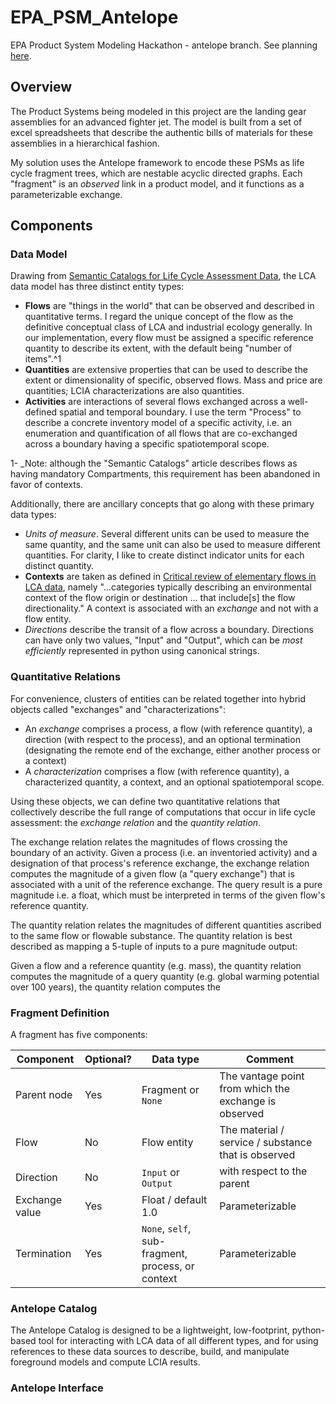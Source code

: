 # EPA_PSM_Antelope

EPA Product System Modeling Hackathon - antelope branch.  See planning [here](plan.md).

## Overview

The Product Systems being modeled in this project are the landing gear assemblies for an advanced fighter jet.  The model is built from a set of excel spreadsheets that describe the authentic bills of materials for these assemblies in a hierarchical fashion.

My solution uses the Antelope framework to encode these PSMs as life cycle fragment trees, which are nestable acyclic directed graphs. Each "fragment" is an _observed_ link in a product model, and it functions as a parameterizable exchange.

## Components

### Data Model

Drawing from [Semantic Catalogs for Life Cycle Assessment Data](https://doi.org/10.1016/j.jclepro.2016.07.216), the LCA data model has three distinct entity types:

 * **Flows** are "things in the world" that can be observed and described in quantitative terms.  I regard the unique concept of the flow as the definitive conceptual class of LCA and industrial ecology generally.  In our implementation, every flow must be assigned a specific reference quantity to describe its extent, with the default being "number of items".^1
 * **Quantities** are extensive properties that can be used to describe the extent or dimensionality of specific, observed flows. Mass and price are quantities; LCIA characterizations are also quantities.  
 * **Activities** are interactions of several flows exchanged across a well-defined spatial and temporal boundary.  I use the term "Process" to describe a concrete inventory model  of a specific activity, i.e. an enumeration and quantification of all flows that are co-exchanged across a boundary having a specific spatiotemporal scope.

1- _Note: although the "Semantic Catalogs" article describes flows as having mandatory Compartments, this requirement has been abandoned in favor of contexts.

Additionally, there are ancillary concepts that go along with these primary data types:

 * *Units of measure*.  Several different units can be used to measure the same quantity, and the same unit can also be used to measure different quantities.  For clarity, I like to create distinct indicator units for each distinct quantity.
 * **Contexts** are taken as defined in [Critical review of elementary flows in LCA data](https://doi.org/10.1007/s11367-017-1354-3), namely "...categories typically describing an environmental context of the flow origin or destination ... that include[s] the flow directionality." A context is associated with an _exchange_ and not with a flow entity.
 * *Directions* describe the transit of a flow across a boundary. Directions can have only two values, "Input" and "Output", which can be *most efficiently* represented in python using canonical strings.

### Quantitative Relations

For convenience, clusters of entities can be related together into hybrid objects called "exchanges" and "characterizations":

 * An _exchange_ comprises a process, a flow (with reference quantity), a direction (with respect to the process), and an optional termination (designating the remote end of the exchange, either another process or a context)
 * A _characterization_ comprises a flow (with reference quantity), a characterized quantity, a context, and an optional spatiotemporal scope.

Using these objects, we can define two quantitative relations that collectively describe the full range of computations that occur in life cycle assessment: the _exchange relation_ and the _quantity relation_.  

The exchange relation relates the magnitudes of flows crossing the boundary of an activity.  Given a process (i.e. an inventoried activity) and a designation of that process's reference exchange, the exchange relation computes the magnitude of a given flow (a "query exchange") that is associated with a unit of the reference exchange. The query result is a pure magnitude i.e. a float, which must be interpreted in terms of the given flow's reference quantity.

The quantity relation relates the magnitudes of different quantities ascribed to the same flow or flowable substance.  The quantity relation is best described as mapping a 5-tuple of inputs to a pure magnitude output:




Given a flow and a reference quantity (e.g. mass), the quantity relation computes the magnitude of a  query quantity (e.g. global warming potential over 100 years), the quantity relation computes the 



### Fragment Definition

A fragment has five components:

|Component | Optional? | Data type | Comment|
|---|---|---|---|
|Parent node|Yes|Fragment or `None`|The vantage point from which the exchange is observed|
|Flow|No|Flow entity |The material / service / substance that is observed|
|Direction|No| `Input` or `Output`| with respect to the parent |
|Exchange value|Yes|Float / default 1.0|  Parameterizable|
|Termination|Yes|`None`, `self`, sub-fragment, process, or context|Parameterizable|


### Antelope Catalog

The Antelope Catalog is designed to be a lightweight, low-footprint, python-based tool for interacting with LCA data of all different types, and for using references to these data sources to describe, build, and manipulate foreground models and compute LCIA results.


### Antelope Interface

